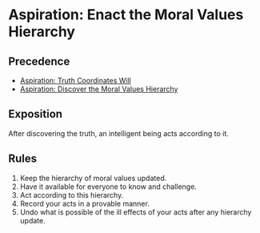 # Aspiration: Enact the Moral Values Hierarchy

## Precedence

- [Aspiration: Truth Coordinates Will](https://github.com/the-laurel/chain-proposals/blob/main/evmos/Aspiration_TruthCoordinatesWill.md)
- [Aspiration: Discover the Moral Values Hierarchy](https://github.com/the-laurel/chain-proposals/blob/main/evmos/Aspiration_DiscoverHierarchy.md)

## Exposition

After discovering the truth, an intelligent being acts according to it.

## Rules

1. Keep the hierarchy of moral values updated.
2. Have it available for everyone to know and challenge.
3. Act according to this hierarchy.
4. Record your acts in a provable manner.
5. Undo what is possible of the ill effects of your acts after any hierarchy update.

